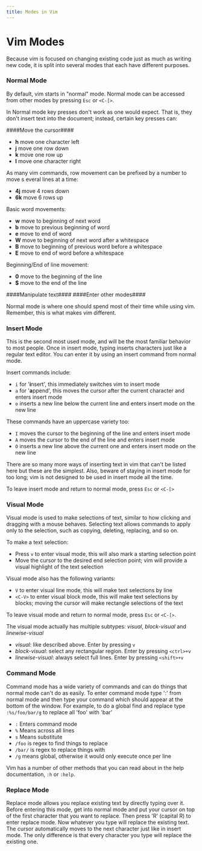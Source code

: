 ```yaml
---
title: Modes in Vim
---
```


# Vim Modes

Because vim is focused on changing existing code just as much as writing new
code, it is split into several modes that each have different purposes.

### Normal Mode
By default, vim starts in "normal" mode. 
Normal mode can be accessed from other modes by pressing `Esc` or `<C-[>`.

In Normal mode key presses don't work as one would expect. That is, they don't insert text into the document; instead,
certain key presses can:

####Move the cursor####
- **h**   move one character left    
- **j**   move one row down          
- **k**   move one row up            
- **l**   move one character right   

As many vim commands, row movement can be prefixed by a number to move s
everal lines at a time:                                                 
- **4j**  move 4 rows down                                              
- **6k**  move 6 rows up                                                
                                                                        
Basic word movements:                                                  
- **w**   move to beginning of next word                                
- **b**   move to previous beginning of word                            
- **e**   move to end of word                                           
- **W**   move to beginning of next word after a whitespace             
- **B**   move to beginning of previous word before a whitespace        
- **E**   move to end of word before a whitespace                       

Beginning/End of line movement:                 
- **0**   move to the beginning of the line     
- **$**   move to the end of the line           

####Manipulate text####
####Enter other modes####

Normal mode is where one should spend most of their time while using vim. Remember,
this is what makes vim different.


### Insert Mode

This is the second most used mode, and will be the most familiar behavior
to most people. Once in insert mode, typing inserts characters just like a regular
text editor. You can enter it by using an insert command from normal mode.

Insert commands include:
- `i` for '**i**nsert', this immediately switches vim to insert mode
- `a` for '**a**ppend', this moves the cursor after the current character and enters insert mode
- `o` inserts a new line below the current line and enters insert mode on the new line

These commands have an uppercase variety too:
- `I` moves the cursor to the beginning of the line and enters insert mode
- `A` moves the cursor to the end of the line and enters insert mode
- `O` inserts a new line above the current one and enters insert mode on the new line

There are so many more ways of inserting text in vim that can't be listed here
but these are the simplest. Also, beware of staying in insert mode for too long; vim is
not designed to be used in insert mode all the time.

To leave insert mode and return to normal mode, press `Esc` or `<C-[>`

### Visual Mode

Visual mode is used to make selections of text, similar to how clicking and dragging with a
mouse behaves. Selecting text allows commands to apply only to the selection, such as copying,
deleting, replacing, and so on.

To make a text selection:
- Press `v` to enter visual mode, this will also mark a starting selection point
- Move the cursor to the desired end selection point; vim will provide a visual
  highlight of the text selection
  
Visual mode also has the following variants:
- `V` to enter visual line mode, this will make text selections by line
- `<C-V>` to enter visual block mode, this will make text selections by blocks; moving the
  cursor will make rectangle selections of the text

To leave visual mode and return to normal mode, press `Esc` or `<C-[>`.

The visual mode actually has multiple subtypes:  *visual*, *block-visual* and *linewise-visual*
- *visual*: like described above. Enter by pressing `v`
- *block-visual*: select any rectangular region. Enter by pressing `<ctrl>+v`
- *linewise-visual*: always select full lines. Enter by pressing `<shift>+v`

### Command Mode
Command mode has a wide variety of commands and can do things that normal mode
can't do as easily.  To enter command mode type ':' from normal mode and then
type your command which should appear at the bottom of the window.
For example, to do a global find and replace type `:%s/foo/bar/g` to replace
all 'foo' with 'bar'
- `:` Enters command mode
- `%` Means across all lines
- `s` Means substitute
- `/foo` is regex to find things to replace
- `/bar/` is regex to replace things with
- `/g` means global, otherwise it would only execute once per line

Vim has a number of other methods that you can read about in the help
documentation, `:h` or `:help`.

### Replace Mode
Replace mode allows you replace existing text by directly typing over it.
Before entering this mode, get into normal mode and put your cursor
on top of the first character that you want to replace. Then press 'R' (capital R) to
enter replace mode. Now whatever you type will replace the existing text. The
cursor automatically moves to the next character just like in insert mode. The
only difference is that every character you type will replace the existing one.
 
